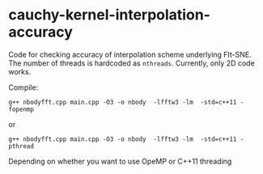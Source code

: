 # cauchy-kernel-interpolation-accuracy

Code for checking accuracy of interpolation scheme underlying FIt-SNE. The number of threads is hardcoded as `nthreads`. Currently, only 2D code works.

Compile:


`g++ nbodyfft.cpp main.cpp -O3 -o nbody  -lfftw3 -lm  -std=c++11 -fopenmp`

or 

`g++ nbodyfft.cpp main.cpp -O3 -o nbody  -lfftw3 -lm  -std=c++11 -pthread`

Depending on whether you want to use OpeMP or C++11 threading
